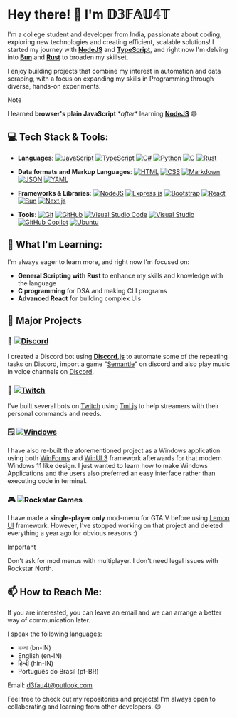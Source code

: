 <!-- 

# FOR THE CURIOUS

Hmmmm, I see someone curious to find out how the icons and markdowns are made 🤔
Fear not! I'll leave references to whatever I used to make this 😉

- [Shields.io] (https://shields.io/)
  You can use this awesome tool to make unique badges for yourself. It can be both static and dynamic too 👍
  
- [md-badges] (https://github.com/inttter/md-badges)
  These are a good templates for the badges, it can save you a lot of time, just 🔎 here!

- [ChatGPT] (https://chatgpt.com/)
  Really? You thought I wrote all of that by myself? 😂
  
-->

# Hey there! 👋 I'm 𝔻𝟛𝔽𝔸𝕌𝟜𝕋

I'm a college student and developer from India, passionate about coding, exploring new technologies and creating efficient, scalable solutions! I started my journey with **[NodeJS](https://nodejs.org/)** and **[TypeScript](https://www.typescriptlang.org/)**, and right now I'm delving into **[Bun](https://bun.sh/)** and **[Rust](https://www.rust-lang.org/)** to broaden my skillset.

I enjoy building projects that combine my interest in automation and data scraping, with a focus on expanding my skills in Programming through diverse, hands-on experiments.

> [!NOTE]
> I learned **browser's plain JavaScript** \**after*\* learning **[NodeJS](https://nodejs.org/)** 😅

## 💻 Tech Stack & Tools:
- **Languages**:
[![JavaScript](https://img.shields.io/badge/JavaScript-F7DF1E?logo=javascript&logoColor=000)](https://bun.sh/)
[![TypeScript](https://img.shields.io/badge/TypeScript-3178C6?logo=typescript&logoColor=fff)](https://www.typescriptlang.org/)
[![C#](https://custom-icon-badges.demolab.com/badge/C%23-%23239120.svg?logo=cshrp&logoColor=white)](https://dotnet.microsoft.com)
[![Python](https://img.shields.io/badge/Python-3776AB?logo=python&logoColor=fff)](https://www.python.org/)
[![C](https://img.shields.io/badge/C-00599C?logo=c&logoColor=white)](https://www.programiz.com/c-programming/online-compiler/)
[![Rust](https://img.shields.io/badge/Rust-%23000000.svg?e&logo=rust&logoColor=white)](#)

- **Data formats and Markup Languages**:
[![HTML](https://img.shields.io/badge/HTML-%23E34F26.svg?logo=html5&logoColor=white)](https://www.programiz.com/html/online-compiler/)
[![CSS](https://img.shields.io/badge/CSS-1572B6?logo=css3&logoColor=fff)](#)
[![Markdown](https://img.shields.io/badge/Markdown-%23000000.svg?logo=markdown&logoColor=white)](#)
[![JSON](https://img.shields.io/badge/JSON-000?logo=json&logoColor=fff)](#)
[![YAML](https://img.shields.io/badge/YAML-CB171E?logo=yaml&logoColor=fff)](#)

- **Frameworks & Libraries**:
[![NodeJS](https://img.shields.io/badge/Node.js-6DA55F?logo=node.js&logoColor=white)](https://nodejs.org/)
[![Express.js](https://img.shields.io/badge/Express.js-%23404d59.svg?logo=express&logoColor=%2361DAFB)](https://expressjs.com/)
[![Bootstrap](https://img.shields.io/badge/Bootstrap-7952B3?logo=bootstrap&logoColor=fff)](https://getbootstrap.com/)
[![React](https://img.shields.io/badge/React-%2320232a.svg?logo=react&logoColor=%2361DAFB)](https://react.dev/)
[![Bun](https://img.shields.io/badge/Bun-000?logo=bun&logoColor=fff)](https://bun.sh/)
[![Next.js](https://img.shields.io/badge/Next.js-black?logo=next.js&logoColor=white)](#)

- **Tools**:
[![Git](https://img.shields.io/badge/Git-F05032?logo=git&logoColor=fff)](https://git-scm.com/)
[![GitHub](https://img.shields.io/badge/GitHub-%23121011.svg?logo=github&logoColor=white)](https://github.com/)
[![Visual Studio Code](https://custom-icon-badges.demolab.com/badge/Visual%20Studio%20Code-0078d7.svg?logo=vsc&logoColor=white)](https://code.visualstudio.com/)
[![Visual Studio](https://custom-icon-badges.demolab.com/badge/Visual%20Studio-5C2D91.svg?&logo=visual-studio&logoColor=white)](https://visualstudio.microsoft.com/)
[![GitHub Copilot](https://img.shields.io/badge/GitHub%20Copilot-000?logo=githubcopilot&logoColor=fff)](https://github.com/features/copilot)
[![Ubuntu](https://img.shields.io/badge/Ubuntu-E95420?logo=ubuntu&logoColor=white)](https://learn.microsoft.com/en-us/windows/wsl/install)

## 🌱 What I'm Learning:
I'm always eager to learn more, and right now I'm focused on:
- **General Scripting with Rust** to enhance my skills and knowledge with the language
- **C programming** for DSA and making CLI programs
- **Advanced React** for building complex UIs

## 🚀 Major Projects
### 🤖 [![Discord](https://img.shields.io/badge/Discord-%235865F2.svg?&logo=discord&logoColor=white)](https://discord.com/)
I created a Discord bot using **[Discord.js](https://discord.js.org/)** to automate some of the repeating tasks on Discord, import a game "[Semantle](https://semantle.com/)" on discord and also play music in voice channels on [Discord](https://discord.com/).

### 🤖 [![Twitch](https://img.shields.io/badge/Twitch-%239146FF.svg?logo=Twitch&logoColor=white)](https://twitch.tv/)
I've built several bots on [Twitch](https://twitch.tv) using [Tmi.js](https://tmijs.com/) to help streamers with their personal commands and needs.

### 🪟 [![Windows](https://custom-icon-badges.demolab.com/badge/Windows-0078D6?logo=windows11&logoColor=white)](https://www.microsoft.com/en-in/software-download/windows11)
I have also re-built the aforementioned project as a Windows application using both [WinForms](https://learn.microsoft.com/en-us/dotnet/desktop/winforms/overview/?view=netdesktop-8.0) and [WinUI 3](https://learn.microsoft.com/en-us/windows/apps/winui/winui3/) framework afterwards for that modern Windows 11 like design. I just wanted to learn how to make Windows Applications and the users also preferred an easy interface rather than executing code in terminal.

### 🎮 ![Rockstar Games](https://img.shields.io/badge/Rockstar%20Games-Grand%20Theft%20Auto%20V-green?logo=rockstargames)
I have made a **single-player only** mod-menu for GTA V before using [Lemon UI](https://github.com/LemonUIbyLemon/LemonUI) framework. However, I've stopped working on that project and deleted everything a year ago for obvious reasons :)

> [!IMPORTANT]
> Don't ask for mod menus with multiplayer. I don't need legal issues with Rockstar North.

## 📫 How to Reach Me:
If you are interested, you can leave an email and we can arrange a better way of communication later.

I speak the following languages:
- বাংলা (bn-IN)
- English (en-IN)
- हिन्दी (hin-IN)
- Português do Brasil (pt-BR)

Email: d3fau4t@outlook.com

Feel free to check out my repositories and projects! I'm always open to collaborating and learning from other developers. 😄
